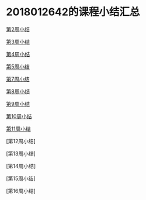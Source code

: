 # 2018012642的课程小结汇总

[第2周小结](https://github.com/saturn-lab/FBDQA-2020A/blob/master/Memos/Study-Memo/2642-Day2.md)

[第3周小结](https://github.com/saturn-lab/FBDQA-2020A/blob/master/Memos/Study-Memo/2642-Day3.md)

[第4周小结](https://github.com/saturn-lab/FBDQA-2020A/blob/master/Memos/Study-Memo/2642-Day4.md)

[第5周小结](https://github.com/saturn-lab/FBDQA-2020A/blob/master/Memos/Study-Memo/2642-Day5.md)

[第7周小结](https://github.com/saturn-lab/FBDQA-2020A/blob/master/Memos/Study-Memo/2642-Day7.md)

[第8周小结](https://github.com/saturn-lab/FBDQA-2020A/blob/master/Memos/Study-Memo/2642-Day8.md)

[第9周小结](https://github.com/saturn-lab/FBDQA-2020A/blob/master/Memos/Study-Memo/2642-Day9.md)

[第10周小结](https://github.com/saturn-lab/FBDQA-2020A/blob/master/Memos/Study-Memo/2642-Day10.md)

[第11周小结](https://github.com/saturn-lab/FBDQA-2020A/blob/master/Memos/Study-Memo/2642-Day11.md)

[第12周小结]

[第13周小结]

[第14周小结]

[第15周小结]

[第16周小结]
